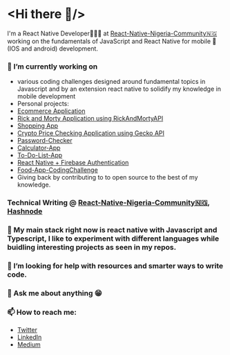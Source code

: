 # <Hi there 👋/>

I'm a React Native Developer👨🏿‍💻 at  [React-Native-Nigeria-Community🇳🇬](https://github.com/react-native-nigeria-community)  working on the  fundamentals  of  JavaScript and React Native for mobile 📱(IOS and android) development.

### 🔭 I’m currently working on
* various coding challenges designed around fundamental topics in Javascript and by an extension react native to solidify my knowledge in mobile development
* Personal projects:
* [Ecommerce Application](https://github.com/olatunjiemanuel/EcommerceApp)
* [Rick and Morty Application using RickAndMortyAPI](https://github.com/olatunjiemanuel/RickAndMortyApp)
* [Shopping App](https://github.com/olatunjiemanuel/shoppingAppUI)
* [Crypto Price Checking Application using Gecko API](https://github.com/olatunjiemanuel/CryptoCurrencyApp/tree/master)
* [Password-Checker](https://github.com/olatunjiemanuel/passwordchecker)
* [Calculator-App](https://github.com/olatunjiemanuel/Calculator-App)
* [To-Do-List-App](https://github.com/olatunjiemanuel/To-do-List-App)
* [React Native + Firebase Authentication](https://github.com/olatunjiemanuel/firebase-Auth)
* [Food-App-CodingChallenge](https://github.com/olatunjiemanuel/Food-App-CodingChallenge)
* Giving back by contributing to to open source to the best of my knowledge.
### Technical Writing @ [React-Native-Nigeria-Community🇳🇬](https://github.com/react-native-nigeria-community), [Hashnode](https://hashnode.com/@olatunjiemanuel)
### 👯 My main stack right now is react native with Javascript and Typescript, I like to experiment with different languages while buidling interesting projects as seen in my repos.
### 🤔 I’m looking for help with resources and smarter ways to write code.
### 💬 Ask me about anything 😁
### 📫 How to reach me: 
- [Twitter](https://twitter.com/olatunjiemanuel?s=11)
- [LinkedIn](https://www.linkedin.com/in/olatunji-adenuga-9789a9150/)
- [Medium](https://medium.com/@olatunjiemanuel15)


